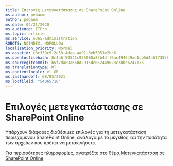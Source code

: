 ```yaml
---
title: Επιλογές μετεγκατάστασης σε SharePoint Online
ms.author: pebaum
author: pebaum
ms.date: 04/21/2020
ms.audience: ITPro
ms.topic: article
ms.service: o365-administration
ROBOTS: NOINDEX, NOFOLLOW
localization_priority: Normal
ms.assetid: c8c339c9-2e50-4daa-aa91-3eb5053e2bc6
ms.openlocfilehash: 8c4a6f50541c955080a83b44ff6ac494649ae1cb5d4a6f735584bcc769be61ec
ms.sourcegitcommit: b5f7da89a650d2915dc652449623c78be6247175
ms.translationtype: MT
ms.contentlocale: el-GR
ms.lasthandoff: 08/05/2021
ms.locfileid: "54065716"
---
```

# <a name="migrate-options-to-sharepoint-online"></a>Επιλογές μετεγκατάστασης σε SharePoint Online

Υπάρχουν διάφορες διαθέσιμες επιλογές για τη μετεγκατάσταση περιεχομένου SharePoint Online, ανάλογα με το μέγεθος και την ποσότητα των αρχείων που πρέπει να μετακινήσετε.
  
Για περισσότερες πληροφορίες, ανατρέξτε στο [θέμα,Μετεγκατάσταση σε SharePoint Online](https://go.microsoft.com/fwlink/?linkid-2022029)
  

